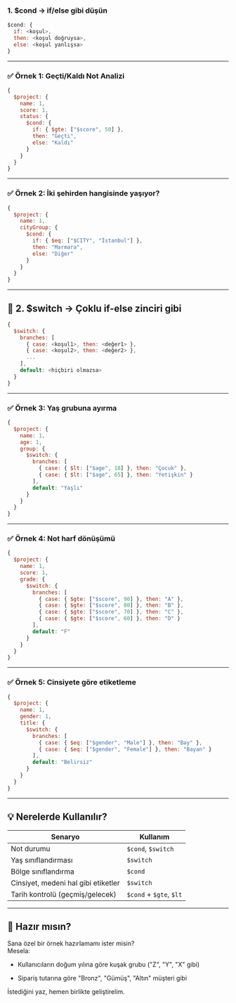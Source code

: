 
### 1. **$cond** → if/else gibi düşün

```js
$cond: {
  if: <koşul>,
  then: <koşul doğruysa>,
  else: <koşul yanlışsa>
}
```

---

### ✅ Örnek 1: Geçti/Kaldı Not Analizi

```js
{
  $project: {
    name: 1,
    score: 1,
    status: {
      $cond: {
        if: { $gte: ["$score", 50] },
        then: "Geçti",
        else: "Kaldı"
      }
    }
  }
}
```

---

### ✅ Örnek 2: İki şehirden hangisinde yaşıyor?

```js
{
  $project: {
    name: 1,
    cityGroup: {
      $cond: {
        if: { $eq: ["$CITY", "İstanbul"] },
        then: "Marmara",
        else: "Diğer"
      }
    }
  }
}
```

---

## 🔀 2. **$switch** → Çoklu if-else zinciri gibi

```js
{
  $switch: {
    branches: [
      { case: <koşul1>, then: <değer1> },
      { case: <koşul2>, then: <değer2> },
      ...
    ],
    default: <hiçbiri olmazsa>
  }
}
```

---

### ✅ Örnek 3: Yaş grubuna ayırma

```js
{
  $project: {
    name: 1,
    age: 1,
    group: {
      $switch: {
        branches: [
          { case: { $lt: ["$age", 18] }, then: "Çocuk" },
          { case: { $lt: ["$age", 65] }, then: "Yetişkin" }
        ],
        default: "Yaşlı"
      }
    }
  }
}
```

---

### ✅ Örnek 4: Not harf dönüşümü

```js
{
  $project: {
    name: 1,
    score: 1,
    grade: {
      $switch: {
        branches: [
          { case: { $gte: ["$score", 90] }, then: "A" },
          { case: { $gte: ["$score", 80] }, then: "B" },
          { case: { $gte: ["$score", 70] }, then: "C" },
          { case: { $gte: ["$score", 60] }, then: "D" }
        ],
        default: "F"
      }
    }
  }
}
```

---

### ✅ Örnek 5: Cinsiyete göre etiketleme

```js
{
  $project: {
    name: 1,
    gender: 1,
    title: {
      $switch: {
        branches: [
          { case: { $eq: ["$gender", "Male"] }, then: "Bay" },
          { case: { $eq: ["$gender", "Female"] }, then: "Bayan" }
        ],
        default: "Belirsiz"
      }
    }
  }
}
```

---

## 💡 Nerelerde Kullanılır?

|Senaryo|Kullanım|
|---|---|
|Not durumu|`$cond`, `$switch`|
|Yaş sınıflandırması|`$switch`|
|Bölge sınıflandırma|`$cond`|
|Cinsiyet, medeni hal gibi etiketler|`$switch`|
|Tarih kontrolü (geçmiş/gelecek)|`$cond` + `$gte`, `$lt`|

---

## 🧪 Hazır mısın?

Sana özel bir örnek hazırlamamı ister misin?  
Mesela:

- Kullanıcıların doğum yılına göre kuşak grubu ("Z", "Y", "X" gibi)
    
- Sipariş tutarına göre "Bronz", "Gümüş", "Altın" müşteri gibi
    

İstediğini yaz, hemen birlikte geliştirelim.